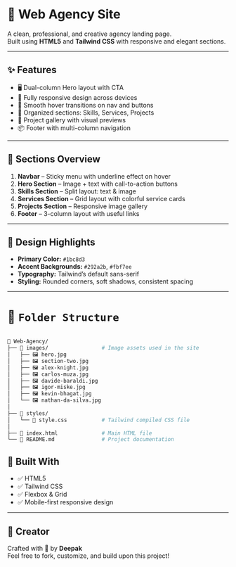 # 💼 Web Agency Site

A clean, professional, and creative agency landing page.  
Built using **HTML5** and **Tailwind CSS** with responsive and elegant sections.

---

## ✨ Features

- 🖥️ Dual-column Hero layout with CTA
- 📱 Fully responsive design across devices
- 🌈 Smooth hover transitions on nav and buttons
- 🧠 Organized sections: Skills, Services, Projects
- 🎯 Project gallery with visual previews
- 📦 Footer with multi-column navigation

---

## 📌 Sections Overview

1. **Navbar** – Sticky menu with underline effect on hover  
2. **Hero Section** – Image + text with call-to-action buttons  
3. **Skills Section** – Split layout: text & image  
4. **Services Section** – Grid layout with colorful service cards  
5. **Projects Section** – Responsive image gallery  
6. **Footer** – 3-column layout with useful links

---

## 🎨 Design Highlights

- **Primary Color:** `#1bc8d3`
- **Accent Backgrounds:** `#292a2b`, `#fbf7ee`
- **Typography:** Tailwind’s default sans-serif
- **Styling:** Rounded corners, soft shadows, consistent spacing

---

# 📁 `Folder Structure`

```bash 

📁 Web-Agency/
├── 📁 images/                 # Image assets used in the site
│   ├── 🖼️ hero.jpg
│   ├── 🖼️ section-two.jpg
│   ├── 🖼️ alex-knight.jpg
│   ├── 🖼️ carlos-muza.jpg
│   ├── 🖼️ davide-baraldi.jpg
│   ├── 🖼️ igor-miske.jpg
│   ├── 🖼️ kevin-bhagat.jpg
│   └── 🖼️ nathan-da-silva.jpg
│
├── 📁 styles/
│   └── 🎨 style.css           # Tailwind compiled CSS file
│
├── 📄 index.html              # Main HTML file
└── 📄 README.md               # Project documentation
```

## 🧱 Built With

- ✅ HTML5  
- ✅ Tailwind CSS  
- ✅ Flexbox & Grid  
- ✅ Mobile-first responsive design

---

## 🙌 Creator

Crafted with 💙 by **Deepak**  
Feel free to fork, customize, and build upon this project!


